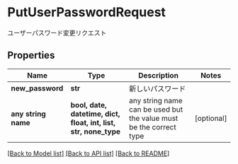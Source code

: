 # PutUserPasswordRequest

ユーザーパスワード変更リクエスト

## Properties
Name | Type | Description | Notes
------------ | ------------- | ------------- | -------------
**new_password** | **str** | 新しいパスワード | 
**any string name** | **bool, date, datetime, dict, float, int, list, str, none_type** | any string name can be used but the value must be the correct type | [optional]

[[Back to Model list]](../README.md#documentation-for-models) [[Back to API list]](../README.md#documentation-for-api-endpoints) [[Back to README]](../README.md)


